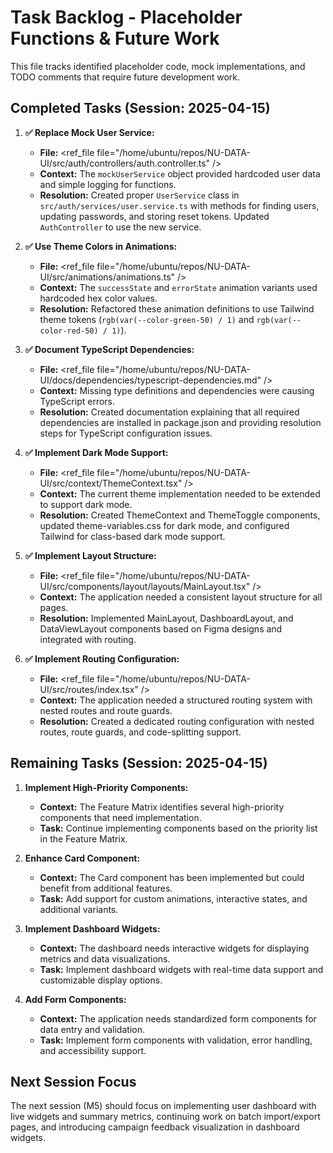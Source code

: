 # Task Backlog - Placeholder Functions & Future Work

This file tracks identified placeholder code, mock implementations, and TODO comments that require future development work.

## Completed Tasks (Session: 2025-04-15)

1.  **✅ Replace Mock User Service:**
    *   **File:** <ref_file file="/home/ubuntu/repos/NU-DATA-UI/src/auth/controllers/auth.controller.ts" />
    *   **Context:** The `mockUserService` object provided hardcoded user data and simple logging for functions.
    *   **Resolution:** Created proper `UserService` class in `src/auth/services/user.service.ts` with methods for finding users, updating passwords, and storing reset tokens. Updated `AuthController` to use the new service.

2.  **✅ Use Theme Colors in Animations:**
    *   **File:** <ref_file file="/home/ubuntu/repos/NU-DATA-UI/src/animations/animations.ts" />
    *   **Context:** The `successState` and `errorState` animation variants used hardcoded hex color values.
    *   **Resolution:** Refactored these animation definitions to use Tailwind theme tokens (`rgb(var(--color-green-50) / 1)` and `rgb(var(--color-red-50) / 1)`).

3.  **✅ Document TypeScript Dependencies:**
    *   **File:** <ref_file file="/home/ubuntu/repos/NU-DATA-UI/docs/dependencies/typescript-dependencies.md" />
    *   **Context:** Missing type definitions and dependencies were causing TypeScript errors.
    *   **Resolution:** Created documentation explaining that all required dependencies are installed in package.json and providing resolution steps for TypeScript configuration issues.

4.  **✅ Implement Dark Mode Support:**
    *   **File:** <ref_file file="/home/ubuntu/repos/NU-DATA-UI/src/context/ThemeContext.tsx" />
    *   **Context:** The current theme implementation needed to be extended to support dark mode.
    *   **Resolution:** Created ThemeContext and ThemeToggle components, updated theme-variables.css for dark mode, and configured Tailwind for class-based dark mode support.

5.  **✅ Implement Layout Structure:**
    *   **File:** <ref_file file="/home/ubuntu/repos/NU-DATA-UI/src/components/layout/layouts/MainLayout.tsx" />
    *   **Context:** The application needed a consistent layout structure for all pages.
    *   **Resolution:** Implemented MainLayout, DashboardLayout, and DataViewLayout components based on Figma designs and integrated with routing.

6.  **✅ Implement Routing Configuration:**
    *   **File:** <ref_file file="/home/ubuntu/repos/NU-DATA-UI/src/routes/index.tsx" />
    *   **Context:** The application needed a structured routing system with nested routes and route guards.
    *   **Resolution:** Created a dedicated routing configuration with nested routes, route guards, and code-splitting support.

## Remaining Tasks (Session: 2025-04-15)

1.  **Implement High-Priority Components:**
    *   **Context:** The Feature Matrix identifies several high-priority components that need implementation.
    *   **Task:** Continue implementing components based on the priority list in the Feature Matrix.

2.  **Enhance Card Component:**
    *   **Context:** The Card component has been implemented but could benefit from additional features.
    *   **Task:** Add support for custom animations, interactive states, and additional variants.

3.  **Implement Dashboard Widgets:**
    *   **Context:** The dashboard needs interactive widgets for displaying metrics and data visualizations.
    *   **Task:** Implement dashboard widgets with real-time data support and customizable display options.

4.  **Add Form Components:**
    *   **Context:** The application needs standardized form components for data entry and validation.
    *   **Task:** Implement form components with validation, error handling, and accessibility support.

## Next Session Focus

The next session (M5) should focus on implementing user dashboard with live widgets and summary metrics, continuing work on batch import/export pages, and introducing campaign feedback visualization in dashboard widgets.

